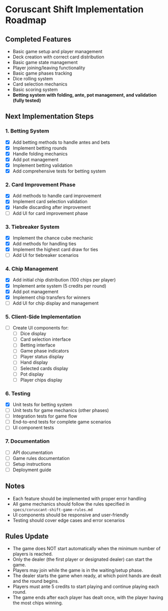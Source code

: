 # Coruscant Shift Implementation Roadmap

## Completed Features

- Basic game setup and player management
- Deck creation with correct card distribution
- Basic game state management
- Player joining/leaving functionality
- Basic game phases tracking
- Dice rolling system
- Card selection mechanics
- Basic scoring system
- **Betting system with folding, ante, pot management, and validation (fully tested)**

## Next Implementation Steps

### 1. Betting System

- [x] Add betting methods to handle antes and bets
- [x] Implement betting rounds
- [x] Handle folding mechanics
- [x] Add pot management
- [x] Implement betting validation
- [x] Add comprehensive tests for betting system

### 2. Card Improvement Phase

- [x] Add methods to handle card improvement
- [x] Implement card selection validation
- [x] Handle discarding after improvement
- [ ] Add UI for card improvement phase

### 3. Tiebreaker System

- [x] Implement the chance cube mechanic
- [x] Add methods for handling ties
- [x] Implement the highest card draw for ties
- [ ] Add UI for tiebreaker scenarios

### 4. Chip Management

- [x] Add initial chip distribution (100 chips per player)
- [x] Implement ante system (5 credits per round)
- [x] Add pot management
- [x] Implement chip transfers for winners
- [ ] Add UI for chip display and management

### 5. Client-Side Implementation

- [ ] Create UI components for:
  - [ ] Dice display
  - [ ] Card selection interface
  - [ ] Betting interface
  - [ ] Game phase indicators
  - [ ] Player status display
  - [ ] Hand display
  - [ ] Selected cards display
  - [ ] Pot display
  - [ ] Player chips display

### 6. Testing

- [x] Unit tests for betting system
- [ ] Unit tests for game mechanics (other phases)
- [ ] Integration tests for game flow
- [ ] End-to-end tests for complete game scenarios
- [ ] UI component tests

### 7. Documentation

- [ ] API documentation
- [ ] Game rules documentation
- [ ] Setup instructions
- [ ] Deployment guide

## Notes

- Each feature should be implemented with proper error handling
- All game mechanics should follow the rules specified in `specs/coruscant-shift-game-rules.md`
- UI components should be responsive and user-friendly
- Testing should cover edge cases and error scenarios

## Rules Update

- The game does NOT start automatically when the minimum number of players is reached.
- Only the dealer (the first player or designated dealer) can start the game.
- Players may join while the game is in the waiting/setup phase.
- The dealer starts the game when ready, at which point hands are dealt and the round begins.
- Players must ante 5 credits to start playing and continue playing each round.
- The game ends after each player has dealt once, with the player having the most chips winning.
